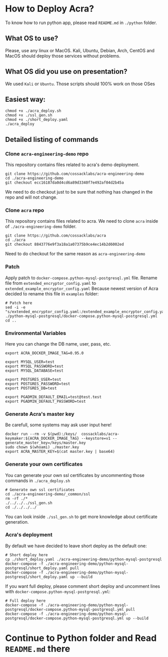 # How to Deploy Acra?

To know how to run python app, please read `README.md` in `./python` folder.

## What OS to use?
Please, use any linux or MacOS. 
Kali, Ubuntu, Debian, Arch, CentOS and MacOS should deploy those services without problems.

## What OS did you use on presentation?
We used `Kali` or `Ubuntu`. Those scripts should 100% work on those OSes

## Easiest way:

```
chmod +x ./acra_deploy.sh
chmod +x ./ssl_gen.sh
chmod +x ./short_deploy.yaml
./acra_deploy
```

## Detailed listing of commands

### Clone `acra-engineering-demo` repo
This repository contains files related to acra's demo deployment.

```
git clone https://github.com/cossacklabs/acra-engineering-demo
cd ./acra-engineering-demo
git checkout ecc16187da0d4cd6a89d3340f7e492af04d2b45a
```
We need to do checkout just to be sure that nothing has changed in the repo and will not change.

### Clone `acra` repo

This repository contains files related to acra. We need to clone `acra` inside of `./acra-engineering-demo` folder.
```
git clone https://github.com/cossacklabs/acra 
cd ./acra
git checkout 8843776e9f3a18a1a07375b9ce4ec14b2d6002ed
```
Need to do checkout for the same reason as `acra-engineering-demo`

### Patch 
Apply patch to `docker-compose.python-mysql-postgresql.yml` file. Rename file from `extended_encryptor_config.yaml` to `extended_example_encryptor_config.yaml`
Because newest version of Acra decided to rename this file in `examples` folder:
```
# Patch here
sed -i -e "s/extended_encryptor_config.yaml:/extended_example_encryptor_config.yaml:/g" ./python-mysql-postgresql/docker-compose.python-mysql-postgresql.yml
cd ..
```

### Environmental Variables
Here you can change the DB name, user, pass, etc.

```
export ACRA_DOCKER_IMAGE_TAG=0.95.0

export MYSQL_USER=test
export MYSQL_PASSWORD=test
export MYSQL_DATABASE=test

export POSTGRES_USER=test
export POSTGRES_PASSWORD=test
export POSTGRES_DB=test

export PGADMIN_DEFAULT_EMAIL=test@test.test
export PGADMIN_DEFAULT_PASSWORD=test
```

### Generate Acra's master key
Be carefull, some systems may ask user input here!
```
docker run --rm -v $(pwd):/keys/  cossacklabs/acra-keymaker:${ACRA_DOCKER_IMAGE_TAG} --keystore=v1 --generate_master_key=/keys/master.key
sudo chown $(whoami) ./master.key
export ACRA_MASTER_KEY=$(cat master.key | base64)
```

### Generate your own certificates

You can generate your own ssl certificates by uncommenting those commands in `./acra_deploy.sh`
```
# Generate own ssl certificates
cd ./acra-engineering-demo/_common/ssl
rm -rf ./*
./../../../ssl_gen.sh
cd ./../../../
```
You can look inside `./ssl_gen.sh` to get more knowledge about certificate generation.

### Acra's deployment

By default we have decided to leave short deploy as the default one:
```
# Short deploy here
cp ./short_deploy.yaml ./acra-engineering-demo/python-mysql-postgresql
docker-compose -f ./acra-engineering-demo/python-mysql-postgresql/short_deploy.yaml pull
docker-compose -f ./acra-engineering-demo/python-mysql-postgresql/short_deploy.yaml up --build
```

If you want full deploy, please comment short deploy and uncomment lines with `docker-compose.python-mysql-postgresql.yml`:
```
# Full deploy here
docker-compose -f ./acra-engineering-demo/python-mysql-postgresql/docker-compose.python-mysql-postgresql.yml pull
docker-compose -f ./acra-engineering-demo/python-mysql-postgresql/docker-compose.python-mysql-postgresql.yml up --build
```

# Continue to Python folder and Read `README.md` there